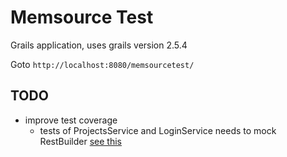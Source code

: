 # Memsource Test

Grails application, uses grails version 2.5.4

Goto ``http://localhost:8080/memsourcetest/``

## TODO
  * improve test coverage 
    * tests of ProjectsService and LoginService needs to mock RestBuilder [see this](http://margotskapacs.com/2013/06/mock-httpbuilder-and-post-requests-in-grails/)

